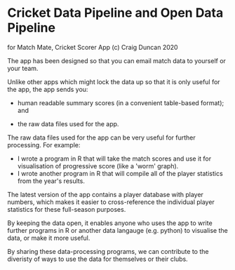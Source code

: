 # Cricket Data Pipeline and Open Data Pipeline
for Match Mate, Cricket Scorer App
(c) Craig Duncan 2020

The app has been designed so that you can email match data to yourself or your team.

Unlike other apps which might lock the data up so that it is only useful for the app, the app sends you:

 - human readable summary scores (in a convenient table-based format); and

 - the raw data files used for the app.

 The raw data files used for the app can be very useful for further processing.   For example:

- I wrote a program in R that will take the match scores and use it for visualisation of progressive score (like a 'worm' graph).
- I wrote another program in R that will compile all of the player statistics from the year's results.

 The latest version of the app contains a player database with player numbers, which makes it easier to cross-reference the individual player statistics for these full-season purposes.

 By keeping the data open, it enables anyone who uses the app to write further programs in R or another data langauge (e.g. python) to visualise the data, or make it more useful.  
 
 By sharing these data-processing programs, we can contribute to the diveristy of ways to use the data for themselves or their clubs.

